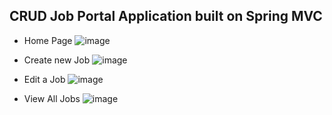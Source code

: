 ## CRUD Job Portal Application built on Spring MVC

* Home Page
![image](https://github.com/user-attachments/assets/e4294372-a2a3-4a97-9ca6-bcb2f2fcfb97)

* Create new Job
![image](https://github.com/user-attachments/assets/37b154c4-183d-47ef-81bf-b399c7798f1b)

* Edit a Job
![image](https://github.com/user-attachments/assets/f97afdba-56b3-4313-b1db-634d5635e04f)

* View All Jobs
![image](https://github.com/user-attachments/assets/25ccc04d-6f5e-4ceb-8e0c-272fcb547d36)
